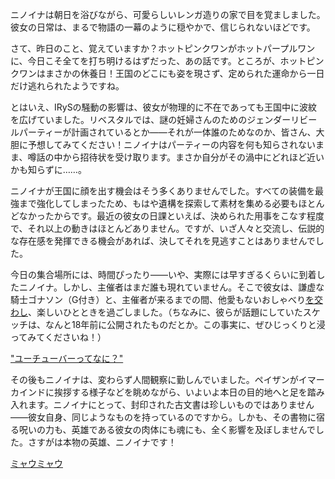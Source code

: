 <!-- title: ニノイナ -->
<!-- status: 生存 -->

ニノイナは朝日を浴びながら、可愛らしいレンガ造りの家で目を覚ましました。彼女の日常は、まるで物語の一幕のように穏やかで、信じられないほどです。

さて、昨日のこと、覚えていますか？ホットピンクワンがホットパープルワンに、今日こそ全てを打ち明けるはずだった、あの話です。ところが、ホットピンクワンはまさかの休養日！王国のどこにも姿を現さず、定められた運命から一日だけ逃れられたようですね。

とはいえ、IRySの騒動の影響は、彼女が物理的に不在であっても王国中に波紋を広げていました。リベスタルでは、謎の妊婦さんのためのジェンダーリビールパーティーが計画されているとか――それが一体誰のためなのか、皆さん、大胆に予想してみてください！ニノイナはパーティーの内容を何も知らされないまま、噂話の中から招待状を受け取ります。まさか自分がその渦中にどれほど近いかも知らずに……。

ニノイナが王国に顔を出す機会はそう多くありませんでした。すべての装備を最強まで強化してしまったため、もはや遺構を探索して素材を集める必要もほとんどなかったからです。最近の彼女の日課といえば、決められた用事をこなす程度で、それ以上の動きはほとんどありません。ですが、いざ人々と交流し、伝説的な存在感を発揮できる機会があれば、決してそれを見逃すことはありませんでした。

今日の集合場所には、時間ぴったり――いや、実際には早すぎるくらいに到着したニノイナ。しかし、主催者はまだ誰も現れていません。そこで彼女は、謙虚な騎士ゴナソン（G付き）と、主催者が来るまでの間、他愛もないおしゃべり[を交わし](https://youtu.be/EkwigIYpcdI?t=895s)、楽しいひとときを過ごしました。（ちなみに、彼らが話題にしていたスケッチは、なんと18年前に公開されたものだとか。この事実に、ぜひじっくりと浸ってみてくださいね！）

["ユーチューバーってなに？"](#embed:https://youtu.be/EkwigIYpcdI?t=1382s)

その後もニノイナは、変わらず人間観察に勤しんでいました。ペイザンがイマーカインドに挨拶する様子などを眺めながら、いよいよ本日の目的地へと足を踏み入れます。ニノイナにとって、封印された古文書は珍しいものではありません――彼女自身、同じようなものを持っているのですから。しかも、その書物に宿る呪いの力も、英雄である彼女の肉体にも魂にも、全く影響を及ぼしませんでした。さすがは本物の英雄、ニノイナです！

[ミャウミャウ](#embed:https://youtu.be/EkwigIYpcdI?t=4685s)